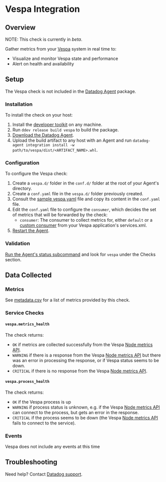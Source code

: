 # Vespa Integration

## Overview

NOTE: This check is currently in _beta_.

Gather metrics from your [Vespa][1] system in real time to:

* Visualize and monitor Vespa state and performance
* Alert on health and availability

## Setup

The Vespa check is not included in the [Datadog Agent][2] package.

### Installation

To install the check on your host:

1. Install the [developer toolkit][7] on any machine.
2. Run `ddev release build vespa` to build the package.
3. [Download the Datadog Agent][8].
4. Upload the build artifact to any host with an Agent and run 
   `datadog-agent integration install -w path/to/vespa/dist/<ARTIFACT_NAME>.whl`.


### Configuration

To configure the Vespa check:

1. Create a `vespa.d/` folder in the `conf.d/` folder at the root of your Agent's directory.
2. Create a `conf.yaml` file in the `vespa.d/` folder previously created.
3. Consult the [sample vespa.yaml][10] file and copy its content in the `conf.yaml` file.
4. Edit the `conf.yaml` file to configure the `consumer`, which decides the set of metrics that will be forwarded by the check:
    * `consumer`: The consumer to collect metrics for, either `default` or a [custom consumer][9]
                  from your Vespa application's services.xml.
5. [Restart the Agent][3].


### Validation

[Run the Agent's status subcommand][4] and look for `vespa` under the Checks section.

## Data Collected

### Metrics

See [metadata.csv][6] for a list of metrics provided by this check.

### Service Checks

#### `vespa.metrics_health`

The check returns:

* `OK` if metrics are collected successfully from the Vespa [Node metrics API][11].
* `WARNING` if there is a response from the Vespa [Node metrics API][11] but there was an error in processing
   the response, or if Vespa status seems to be down.
* `CRITICAL` if there is no response from the Vespa [Node metrics API][11].

#### `vespa.process_health`

The check returns:

* `OK` if the Vespa process is up
* `WARNING` if process status is unknown, e.g. if the Vespa [Node metrics API][11] can connect to the
   process, but gets an error in the response.
* `CRITICAL` if the process seems to be down (the Vespa [Node metrics API][11] fails to connect to
   the service).

### Events

Vespa does not include any events at this time

## Troubleshooting

Need help? Contact [Datadog support][5].

[1]: https://vespa.ai/
[2]: https://app.datadoghq.com/account/settings#agent
[3]: https://docs.datadoghq.com/agent/faq/agent-commands/#start-stop-restart-the-agent
[4]: https://docs.datadoghq.com/agent/faq/agent-commands/#agent-status-and-information
[5]: https://docs.datadoghq.com/help
[6]: metadata.csv
[7]: https://docs.datadoghq.com/developers/integrations/new_check_howto/#developer-toolkit
[8]: https://app.datadoghq.com/account/settings#agent
[9]: https://docs.vespa.ai/documentation/reference/services-admin.html#metrics
[10]: datadog_checks/vespa/data/conf.yaml.example
[11]: https://docs.vespa.ai/documentation/reference/metrics.html#node-metrics-api